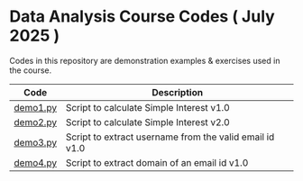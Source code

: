 # Data Analysis Course Codes ( July 2025 )
Codes in this repository are demonstration examples & exercises used in the course.

|Code|Description|
|----|------------|
| [demo1.py](./demos/01-core/demo1.py)| Script to calculate Simple Interest v1.0|
| [demo2.py](./demos/01-core/demo2.py)| Script to calculate Simple Interest v2.0|
| [demo3.py](./demos/01-core/demo3.py)| Script to extract username from the valid email id v1.0|
| [demo4.py](./demos/01-core/demo4.py)| Script to extract domain of an email id v1.0|

